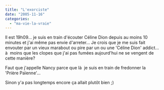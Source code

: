 ```yaml
---
title: "L'exorciste"
date: "2005-11-16"
categories: 
  - "ma-vie-la-vraie"
---
```


  
Il est 19h09... je suis en train d'écouter Céline Dion depuis au moins 10 minutes et j'ai même pas envie d'arreter... Je crois que je me suis fait envouter par un vieux marabout ou pire par un ou une 'Céline Dion' addict... à  moins que les clopes que j'ai pas fumées aujourd'hui ne se vengent de cette manière?  
  
Faut que j'appelle Nancy parce que là  je suis en train de fredonner la 'Prière Païenne'...  
  
Sinon y'a pas longtemps encore ça allait plutôt bien ;)
